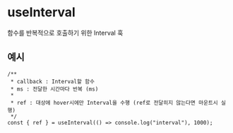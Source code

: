 # useInterval

함수를 반복적으로 호출하기 위한 Interval 훅

## 예시

```tsx
/**
 * callback : Interval할 함수
 * ms : 전달한 시간마다 반복 (ms)
 *
 * ref : 대상에 hover시에만 Interval을 수행 (ref로 전달히지 않는다면 마운트시 실행)
 */
const { ref } = useInterval(() => console.log("interval"), 1000);
```
